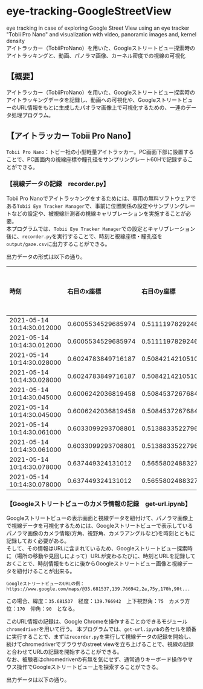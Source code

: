 # eye-tracking-GoogleStreetView
eye tracking in case of exploring Google Street View using an eye tracker "Tobii Pro Nano" and visualization with video, panoramic images and, kernel density  
アイトラッカー（TobiiProNano）を用いた、Googleストリートビュー探索時のアイトラッキングと、動画、パノラマ画像、カーネル密度での視線の可視化

## 【概要】
アイトラッカー（TobiiProNano）を用いた、Googleストリートビュー探索時のアイトラッキングデータを記録し、動画への可視化や、GoogleストリートビューのURL情報をもとに生成したパオラマ画像上で可視化するための、一連のデータ処理プログラム。

## 【アイトラッカー Tobii Pro Nano】
`Tobii Pro Nano`：トビー社の小型軽量アイトラッカー。PC画面下部に設置することで、PC画面内の視線座標や瞳孔径をサンプリングレート60Hで記録することができる。

### 【視線データの記録　recorder.py】
Tobii Pro Nanoでアイトラッキングをするためには、専用の無料ソフトウェアである`Tobii Eye Tracker Manager`で、事前に位置関係の設定やサンプリングレートなどの設定や、被視線計測者の視線キャリブレーションを実施することが必要。  
本プログラムでは、`Tobii Eye Tracker Manager`での設定とキャリブレーション後に、`recorder.py`を実行することで、時刻と視線座標・瞳孔径を`output/gaze.csv`に出力することができる。  

出力データの形式は以下の通り。

|時刻|右目のx座標|右目のy座標|左目のx座標| 左目のy座標|右目の瞳孔径|左目の瞳孔径|右目瞳孔径データ有無|左目瞳孔径データ有無|
|:----|:----|:----|:----|:----|:----|:----|:----|:----|
|2021-05-14 10:14:30.012000|0.6005534529685974| 0.5111197829246521|0.6006736159324646| 0.5411497950553894|3.6480255127|3.5655670166|True|True|
|2021-05-14 10:14:30.012000|0.6005534529685974| 0.5111197829246521|0.6006736159324646| 0.5411497950553894|3.6480255127|3.5655670166|True|True|
|2021-05-14 10:14:30.028000|0.6024783849716187| 0.5084214210510254|0.6006250381469727| 0.5380455851554871|3.65855407715|3.58148193359|True|True|
|2021-05-14 10:14:30.028000|0.6024783849716187| 0.5084214210510254|0.6006250381469727| 0.5380455851554871|3.65855407715|3.58148193359|True|True|
|2021-05-14 10:14:30.045000|0.6006242036819458| 0.5084537267684937|0.5998525619506836| 0.537571132183075|3.65812683105|3.59248352051|True|True|
|2021-05-14 10:14:30.045000|0.6006242036819458| 0.5084537267684937|0.5998525619506836| 0.537571132183075|3.65812683105|3.59248352051|True|True|
|2021-05-14 10:14:30.061000|0.6033099293708801| 0.5138833522796631|0.6076745986938477| 0.5201295018196106|3.66387939453|3.59434509277|True|True|
|2021-05-14 10:14:30.061000|0.6033099293708801| 0.5138833522796631|0.6076745986938477| 0.5201295018196106|3.66387939453|3.59434509277|True|True|
|2021-05-14 10:14:30.078000|0.637449324131012| 0.5655802488327026|0.609611451625824| 0.5185182094573975|3.21092224121|3.52241516113|True|True|
|2021-05-14 10:14:30.078000|0.637449324131012| 0.5655802488327026|0.609611451625824| 0.5185182094573975|3.21092224121|3.52241516113|True|True|


### 【Googleストリートビューのカメラ情報の記録　get-url.ipynb】
Googleストリートビューの表示画面と視線データを紐付けて、パノラマ画像上で視線データを可視化するためには、Googleストリートビューで表示しているパノラマ画像のカメラ情報(方角、視野角、カメラアングルなど)を時刻とともに記録しておく必要がある。  
そして、その情報はURLに含まれているため、Googleストリートビュー探索時に（場所の移動や見回しによって）URLが変わるたびに、時刻とURLを記録しておくことで、時刻情報をもとに後からGoogleストリートビュー画像と視線データを紐付けることが出来る。
```
GoogleストリートビューのURLの例：　https://www.google.com/maps/@35.681537,139.766942,2a,75y,170h,90t...
```
この場合、緯度：`35.681537`　経度：`139.766942`　上下視野角：`75`　カメラ方位：`170`　仰角：`90`　となる。  

このURL情報の記録は、Google Chromeを操作することのできるモジュール`chromedriver`を用いて行う。
本プログラムでは、`get-url.ipynb`の各セルを順番に実行することで、まずは`recorder.py`を実行して視線データの記録を開始し、続けてchromedriverでブラウザのstreet viewを立ち上げることで、視線の記録と合わせてURLの記録を開始することができる。  
なお、被験者はchromedriverの有無を気にせず、通常通りキーボード操作やマウス操作でGoogleストリートビュー上を探索することができる。

出力データは以下の通り。
